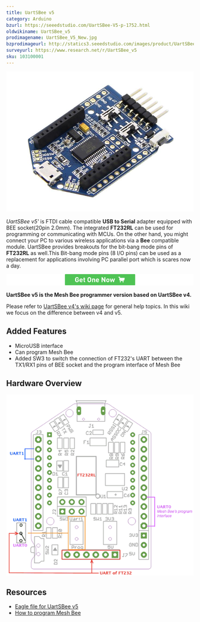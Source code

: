 ```yaml
---
title: UartSBee v5
category: Arduino
bzurl: https://seeedstudio.com/UartSBee-V5-p-1752.html
oldwikiname: UartSBee_v5
prodimagename: UartSBee_V5_New.jpg
bzprodimageurl: http://statics3.seeedstudio.com/images/product/UartSBee V5.jpg
surveyurl: https://www.research.net/r/UartSBee_v5
sku: 103100001
---
```


![](https://raw.githubusercontent.com/SeeedDocument/UartSBee_v5/master/img/UartSBee_V5_New.jpg)

*UartSBee v5'* is FTDI cable compatible **USB to Serial** adapter equipped with BEE socket(20pin 2.0mm). The integrated **FT232RL** can be used for programming or communicating with MCUs. On the other hand, you might connect your PC to various wireless applications via a **Bee** compatible module. UartSBee provides breakouts for the bit-bang mode pins of **FT232RL** as well.This Bit-bang mode pins (8 I/O pins) can be used as a replacement for applications involving PC parallel port which is scares now a day.

[![](https://raw.githubusercontent.com/SeeedDocument/common/master/Get_One_Now_Banner.png)](http://www.seeedstudio.com/UartSBee-V5-p-1752.html)


**UartSBee v5 is the Mesh Bee programmer version based on UartSBee v4.**

Please refer to [UartSBee v4's wiki page](/UartSBee_V4 "UartSBee V4") for general help topics. In this wiki we focus on the difference between v4 and v5.

Added Features
--------------

-   MicroUSB interface
-   Can program Mesh Bee
-   Added SW3 to switch the connection of FT232's UART between the TX1/RX1 pins of BEE socket and the program interface of Mesh Bee

Hardware Overview
-------

![](https://raw.githubusercontent.com/SeeedDocument/UartSBee_v5/master/img/UartSBeev5_diagram.png)

Resources
---------

-   [Eagle file for UartSBee v5](https://raw.githubusercontent.com/SeeedDocument/UartSBee_v5/master/res/UartSBee_v5_eagle_file.zip)
-   [How to program Mesh Bee](/Mesh_Bee#5.2_How_to_update_firmware "Mesh Bee")

<!-- This Markdown file was created from http://www.seeedstudio.com/wiki/UartSBee_v5 -->
